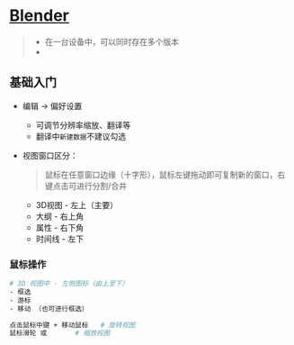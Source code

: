 # [Blender](https://www.blender.org/)

> - 在一台设备中，可以同时存在多个版本
> - 



## 基础入门

- 编辑 -> 偏好设置

  - 可调节分辨率缩放、翻译等
  - 翻译中`新建数据`不建议勾选

- 视图窗口区分：

  > 鼠标在任意窗口边缘（十字形），鼠标左键拖动即可复制新的窗口，右键点击可进行分割/合并

  - 3D视图 - 左上（主要）
  - 大纲  - 右上角
  - 属性 - 右下角
  - 时间线 - 左下







### 鼠标操作

```sh
# 3D 视图中 - 左侧图标（由上至下）
- 框选
- 游标
- 移动 （也可进行框选）   
```

```sh
点击鼠标中键 + 移动鼠标   # 旋转视图
鼠标滑轮 或 		 # 缩放视图
```

